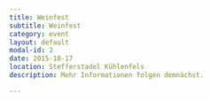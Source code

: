 ```yaml
---
title: Weinfest
subtitle: Weinfest
category: event
layout: default
modal-id: 2
date: 2015-10-17
location: Stefferstadel Kühlenfels
description: Mehr Informationen folgen demnächst.

---
```

